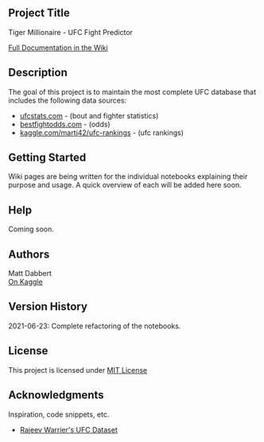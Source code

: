 ## Project Title

Tiger Millionaire - UFC Fight Predictor

[Full Documentation in the Wiki](https://github.com/shortlikeafox/tiger-millionaire/wiki)

## Description

The goal of this project is to maintain the most complete UFC database that includes the following data sources:
* [ufcstats.com](http://ufcstats.com/statistics/events/completed) - (bout and fighter statistics)
* [bestfightodds.com](https://www.bestfightodds.com/) - (odds)
* [kaggle.com/martj42/ufc-rankings](https://www.kaggle.com/martj42/ufc-rankings) - (ufc rankings)

## Getting Started

Wiki pages are being written for the individual notebooks explaining their purpose and usage.  A quick overview of each will be added here soon.


## Help

Coming soon.

## Authors

Matt Dabbert  
[On Kaggle](https://www.kaggle.com/mdabbert)

## Version History

2021-06-23:  Complete refactoring of the notebooks.

## License

This project is licensed under [MIT License](https://github.com/shortlikeafox/tiger-millionaire/blob/master/LICENSE)

## Acknowledgments

Inspiration, code snippets, etc.
* [Rajeev Warrier's UFC Dataset](https://www.kaggle.com/rajeevw/ufcdata)
